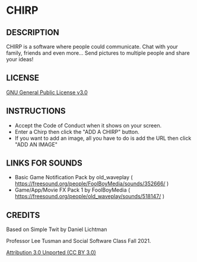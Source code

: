 # CHIRP


## DESCRIPTION
CHIRP is a software where people could communicate. Chat with your family, friends and even more... Send pictures to multiple people and share your ideas!

## LICENSE
[GNU General Public License v3.0](https://github.com/lee2sman/chirp/blob/main/LICENSE.md)


## INSTRUCTIONS
- Accept the Code of Conduct when it shows on your screen.
- Enter a Chirp then click the "ADD A CHIRP" button.
- If you want to add an image, all you have to do is add the URL then click "ADD AN IMAGE"

## LINKS FOR SOUNDS 
- Basic Game Notification Pack by old_waveplay ( https://freesound.org/people/FoolBoyMedia/sounds/352666/ )
- Game/App/Movie FX Pack 1 by FoolBoyMedia ( https://freesound.org/people/old_waveplay/sounds/518147/ )


## CREDITS
Based on Simple Twit by Daniel Lichtman 

Professor Lee Tusman and Social Software Class Fall 2021.

[Attribution 3.0 Unported (CC BY 3.0)](https://creativecommons.org/licenses/by/3.0/)
